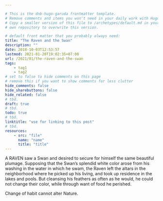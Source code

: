 ```yaml
---

# This is the dnb-hugo-garuda frontmatter template. 
# Remove comments and items you won't need in your daily work with Hugo.
# Copy a smaller version of this file to /archetypes/default.md in your
# own repository to overwrite this version.

# default front matter that you probably always need:
title: "The Raven and the Swan"
description: ""
date: 2018-10-03T12:53:57
lastmod: 2021-01-20T19:02:35+07:00
url: /2021/01/the-raven-and-the-swan
tags:
    - tag1
    - tag2
# set to false to hide comments on this page
# remove this if you want to show comments for less clutter
hide_comments: false
hide_sharebuttons: false
hide_related: false
# tbd.
draft: true
# tbd.
todo: true
# tbd.
linktitle: "use for linking to this post"
# tbd.
resources:
    - src: "file"
      name: "name"
      title: "title"
---
```

A RAVEN saw a Swan and desired to secure for himself the same beautiful plumage. Supposing that the Swan’s splendid white color arose from his washing in the water in which he swam, the Raven left the altars in the neighborhood where he picked up his living, and took up residence in the lakes and pools. But cleansing his feathers as often as he would, he could not change their color, while through want of food he perished.

Change of habit cannot alter Nature.
